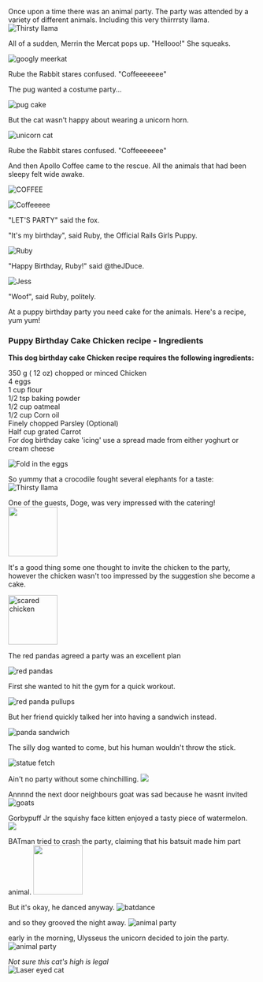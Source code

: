 Once upon a time there was an animal party. The party was attended by a variety of different animals.
Including this very thiirrrsty llama.
![Thirsty llama](http://i.imgur.com/civQQne.gif)

All of a sudden, Merrin the Mercat pops up. "Hellooo!" She squeaks.

![googly meerkat](http://i.imgur.com/f5WrJKP.gif)

Rube the Rabbit stares confused. "Coffeeeeeee"

The pug wanted a costume party...

![pug cake](http://d3j5vwomefv46c.cloudfront.net/photos/large/846118724.jpg?1396131652)

But the cat wasn't happy about wearing a unicorn horn.

![unicorn cat](http://d3j5vwomefv46c.cloudfront.net/photos/thumb/844645660.gif?1395348811)

Rube the Rabbit stares confused. "Coffeeeeeee"

And then Apollo Coffee came to the rescue. All the animals that had been sleepy felt wide awake. 

![COFFEE](http://blog.muchmusic.com/wp-content/uploads/2014/03/Ke7XsN8.gif)

![Coffeeeee](http://i.imgur.com/vnsLH3I.jpg)

"LET'S PARTY" said the fox. 

"It's my birthday", said Ruby, the Official Rails Girls Puppy.

![Ruby](http://25.media.tumblr.com/tumblr_m3y3d79IkB1r4b3lxo1_500.jpg)

"Happy Birthday, Ruby!" said @theJDuce.

![Jess](https://pbs.twimg.com/profile_images/378800000578929654/23508b26402d54fa7192ba84de80288b.jpeg)

"Woof", said Ruby, politely.

At a puppy birthday party you need cake for the animals.  Here's a recipe, yum yum!

<h3>Puppy Birthday Cake Chicken recipe - Ingredients</h3>
<strong>This dog birthday cake Chicken recipe requires the following ingredients:</strong><br/>

  350 g ( 12 oz) chopped or minced Chicken <br/>
  4 eggs<br/>
  1 cup flour<br/>
  1/2 tsp baking powder<br/>
  1/2 cup oatmeal<br/>
  1/2 cup Corn oil<br/>
  Finely chopped Parsley (Optional)<br/>
  Half cup grated Carrot<br/>
  For dog birthday cake 'icing' use a spread made from either yoghurt or cream cheese<br/>
  
  ![Fold in the eggs](http://24.media.tumblr.com/415b9ce0f0ff57abc3efb4ff45e12080/tumblr_mk48z1iNQY1rpl3bro1_500.gif)
  
  So yummy that a crocodile fought several elephants for a taste: <br/>
  ![Thirsty llama](http://a.gifb.in/042011/1303234791_elephant-vs-croc.gif)

One of the guests, Doge, was very impressed with the catering!
<img src='http://memecrunch.com/meme/18IVV/doge-party/image.png' width="100"/>

It's a good thing some one thought to invite the chicken to the party, however the chicken wasn't too impressed by the suggestion she become a cake. 

<img src="https://i.chzbgr.com/maxW500/6417113344/h6A34D381/" width="100" alt="scared chicken" />

The red pandas agreed a party was an excellent plan 

![red pandas](http://i.imgur.com/h9YE2RRl.jpg)

First she wanted to hit the gym for a quick workout. 

![red panda pullups](http://i.imgur.com/64rdlYr.gif)

But her friend quickly talked her into having a sandwich instead.

![panda sandwich](http://d3j5vwomefv46c.cloudfront.net/photos/thumb/841754073.gif?1393793901)

The silly dog wanted to come, but his human wouldn't throw the stick.

![statue fetch](http://d3j5vwomefv46c.cloudfront.net/photos/thumb/844645859.gif?1395349014)

Ain't no party without some chinchilling. 
<img src='http://cdnimg.visualizeus.com/thumbs/81/ad/adorable,animals,birthday,chinchilla,cute,food-81adf8771f6cd633d0068aa3a844ab05_h.jpg?ts=93246'/> 

Annnnd the next door neighbours goat was sad because he wasnt invited ![goats](https://pbs.twimg.com/media/Bj3Fc65CMAAH2ov.jpg)

Gorbypuff Jr the squishy face kitten enjoyed a tasty piece of watermelon.
<img src="http://i.imgur.com/xMw87WV.gif">

BATman tried to crash the party, claiming that his batsuit made him part animal.
<img src="http://31.media.tumblr.com/ef0a7a0c29246777f080d43b8eb2639f/tumblr_n2a9wnTnlk1qfo8s4o1_500.jpg" width="100"/>

But it's okay, he danced anyway.
![batdance](http://kontraband.se/blog/wp-content/uploads/2009/07/batman.gif)

and so they grooved the night away.
![animal party](http://i.imgur.com/ZzgdJ.gif)

early in the morning, Ulysseus the unicorn decided to join the party.
![animal party](http://www.animated-gifs.eu/fantastic-unicorns/0012.gif)

<em>Not sure this cat's high is legal</em><br/>
![Laser eyed cat](http://cdn.makeagif.com/media/6-27-2013/m6bFZa.gif)
